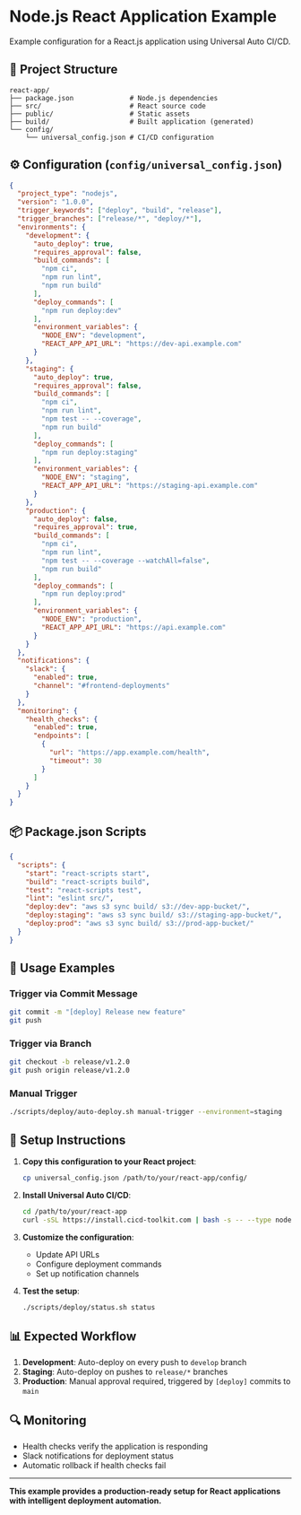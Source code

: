 # Node.js React Application Example

Example configuration for a React.js application using Universal Auto CI/CD.

## 📁 Project Structure

```
react-app/
├── package.json              # Node.js dependencies
├── src/                      # React source code
├── public/                   # Static assets
├── build/                    # Built application (generated)
└── config/
    └── universal_config.json # CI/CD configuration
```

## ⚙️ Configuration (`config/universal_config.json`)

```json
{
  "project_type": "nodejs",
  "version": "1.0.0",
  "trigger_keywords": ["deploy", "build", "release"],
  "trigger_branches": ["release/*", "deploy/*"],
  "environments": {
    "development": {
      "auto_deploy": true,
      "requires_approval": false,
      "build_commands": [
        "npm ci",
        "npm run lint",
        "npm run build"
      ],
      "deploy_commands": [
        "npm run deploy:dev"
      ],
      "environment_variables": {
        "NODE_ENV": "development",
        "REACT_APP_API_URL": "https://dev-api.example.com"
      }
    },
    "staging": {
      "auto_deploy": true,
      "requires_approval": false,
      "build_commands": [
        "npm ci",
        "npm run lint",
        "npm test -- --coverage",
        "npm run build"
      ],
      "deploy_commands": [
        "npm run deploy:staging"
      ],
      "environment_variables": {
        "NODE_ENV": "staging",
        "REACT_APP_API_URL": "https://staging-api.example.com"
      }
    },
    "production": {
      "auto_deploy": false,
      "requires_approval": true,
      "build_commands": [
        "npm ci",
        "npm run lint",
        "npm test -- --coverage --watchAll=false",
        "npm run build"
      ],
      "deploy_commands": [
        "npm run deploy:prod"
      ],
      "environment_variables": {
        "NODE_ENV": "production",
        "REACT_APP_API_URL": "https://api.example.com"
      }
    }
  },
  "notifications": {
    "slack": {
      "enabled": true,
      "channel": "#frontend-deployments"
    }
  },
  "monitoring": {
    "health_checks": {
      "enabled": true,
      "endpoints": [
        {
          "url": "https://app.example.com/health",
          "timeout": 30
        }
      ]
    }
  }
}
```

## 📦 Package.json Scripts

```json
{
  "scripts": {
    "start": "react-scripts start",
    "build": "react-scripts build",
    "test": "react-scripts test",
    "lint": "eslint src/",
    "deploy:dev": "aws s3 sync build/ s3://dev-app-bucket/",
    "deploy:staging": "aws s3 sync build/ s3://staging-app-bucket/",
    "deploy:prod": "aws s3 sync build/ s3://prod-app-bucket/"
  }
}
```

## 🚀 Usage Examples

### Trigger via Commit Message

```bash
git commit -m "[deploy] Release new feature"
git push
```

### Trigger via Branch

```bash
git checkout -b release/v1.2.0
git push origin release/v1.2.0
```

### Manual Trigger

```bash
./scripts/deploy/auto-deploy.sh manual-trigger --environment=staging
```

## 🔧 Setup Instructions

1. **Copy this configuration to your React project**:
   ```bash
   cp universal_config.json /path/to/your/react-app/config/
   ```

2. **Install Universal Auto CI/CD**:
   ```bash
   cd /path/to/your/react-app
   curl -sSL https://install.cicd-toolkit.com | bash -s -- --type nodejs
   ```

3. **Customize the configuration**:
   - Update API URLs
   - Configure deployment commands
   - Set up notification channels

4. **Test the setup**:
   ```bash
   ./scripts/deploy/status.sh status
   ```

## 📊 Expected Workflow

1. **Development**: Auto-deploy on every push to `develop` branch
2. **Staging**: Auto-deploy on pushes to `release/*` branches
3. **Production**: Manual approval required, triggered by `[deploy]` commits to `main`

## 🔍 Monitoring

- Health checks verify the application is responding
- Slack notifications for deployment status
- Automatic rollback if health checks fail

---

**This example provides a production-ready setup for React applications with intelligent deployment automation.**